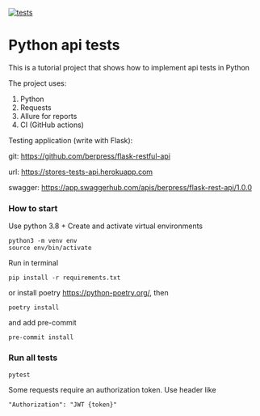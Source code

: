 [![tests](https://github.com/Twilighters/api_tests_pytest_requests/actions/workflows/tests.yml/badge.svg?branch=main)](https://github.com/Twilighters/api_tests_pytest_requests/actions/workflows/tests.yml)
# Python api tests
This is a tutorial project that shows how to implement api tests in Python

The project uses:
1. Python
2. Requests
3. Allure for reports
4. CI (GitHub actions)


Testing application (write with Flask):

git: https://github.com/berpress/flask-restful-api

url: https://stores-tests-api.herokuapp.com

swagger: https://app.swaggerhub.com/apis/berpress/flask-rest-api/1.0.0



### How to start

Use python 3.8 +
Create and activate virtual environments

```
python3 -m venv env
source env/bin/activate
```

Run in terminal

```
pip install -r requirements.txt
```

or install poetry https://python-poetry.org/, then

```
poetry install
```

and add pre-commit
```
pre-commit install
```

### Run all tests

```
pytest
```

Some requests require an authorization token. Use header like
```angular2html
"Authorization": "JWT {token}"
```
